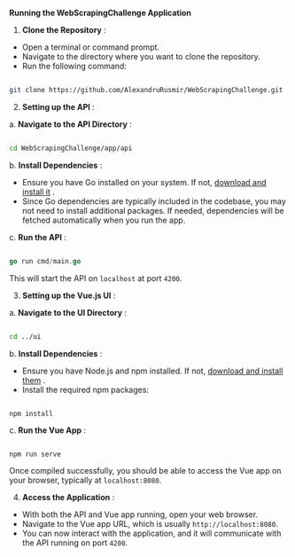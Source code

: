 **Running the WebScrapingChallenge Application**  
1. **Clone the Repository** :
- Open a terminal or command prompt.
- Navigate to the directory where you want to clone the repository. 
- Run the following command:

```bash

git clone https://github.com/AlexandruRusmir/WebScrapingChallenge.git
``` 
2. **Setting up the API** :

a. **Navigate to the API Directory** :

```bash

cd WebScrapingChallenge/app/api
```



b. **Install Dependencies** : 
- Ensure you have Go installed on your system. If not, [download and install it](https://golang.org/dl/) .
- Since Go dependencies are typically included in the codebase, you may not need to install additional packages. If needed, dependencies will be fetched automatically when you run the app.

c. **Run the API** :

```go

go run cmd/main.go
```



This will start the API on `localhost` at port `4200`. 

3. **Setting up the Vue.js UI** :

a. **Navigate to the UI Directory** :

```bash

cd ../ui
```



b. **Install Dependencies** : 
- Ensure you have Node.js and npm installed. If not, [download and install them](https://nodejs.org/) . 
- Install the required npm packages:

```

npm install
```

c. **Run the Vue App** :

```arduino

npm run serve
```



Once compiled successfully, you should be able to access the Vue app on your browser, typically at `localhost:8080`.

4. **Access the Application** :
- With both the API and Vue app running, open your web browser. 
- Navigate to the Vue app URL, which is usually `http://localhost:8080`. 
- You can now interact with the application, and it will communicate with the API running on port `4200`.